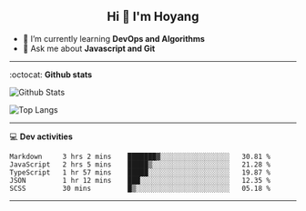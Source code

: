 <h2 align="center">Hi 👋 I'm Hoyang</h2>

- 🌱 I’m currently learning **DevOps and Algorithms**
- 💬 Ask me about **Javascript and Git**

-------

:octocat: **Github stats**

![Github Stats](https://github-readme-stats.vercel.app/api?username=hoyangtsai&count_private=true&show_icons=true&theme=blueberry)

![Top Langs](https://github-readme-stats.vercel.app/api/top-langs/?username=hoyangtsai&theme=blueberry&layout=compact&langs_count=8)

-------

:computer: **Dev activities**
<!--START_SECTION:waka-->
```text
Markdown     3 hrs 2 mins    ███████▓░░░░░░░░░░░░░░░░░   30.81 % 
JavaScript   2 hrs 5 mins    █████▒░░░░░░░░░░░░░░░░░░░   21.28 % 
TypeScript   1 hr 57 mins    █████░░░░░░░░░░░░░░░░░░░░   19.87 % 
JSON         1 hr 12 mins    ███░░░░░░░░░░░░░░░░░░░░░░   12.35 % 
SCSS         30 mins         █▒░░░░░░░░░░░░░░░░░░░░░░░   05.18 % 
```
<!--END_SECTION:waka-->

-------
